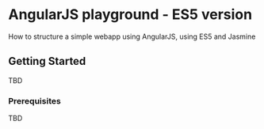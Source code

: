 # AngularJS playground - ES5 version

How to structure a simple webapp using AngularJS, using ES5 and Jasmine

## Getting Started

TBD

### Prerequisites

TBD
